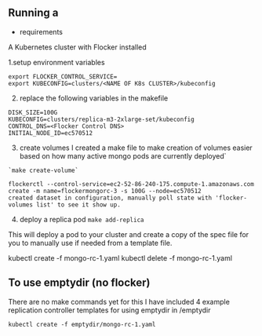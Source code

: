 ## Running a

- requirements

A Kubernetes cluster with Flocker installed

1.setup environment variables
```
export FLOCKER_CONTROL_SERVICE=
export KUBECONFIG=clusters/<NAME OF K8s CLUSTER>/kubeconfig
```

2. replace the following variables in the makefile
```
DISK_SIZE=100G
KUBECONFIG=clusters/replica-m3-2xlarge-set/kubeconfig
CONTROL_DNS=<Flocker Control DNS>
INITIAL_NODE_ID=ec570512
```

3. create volumes
I created a make file to make creation of volumes easier based on how many active mongo pods are currently deployed`
```
`make create-volume`

flockerctl --control-service=ec2-52-86-240-175.compute-1.amazonaws.com create -m name=flockermongorc-3 -s 100G --node=ec570512
created dataset in configuration, manually poll state with 'flocker-volumes list' to see it show up.
```

4. deploy a replica pod
`make add-replica`

This will deploy a pod to your cluster and create a copy of the spec file for you to manually use if needed from a template file.

kubectl create -f mongo-rc-1.yaml
kubectl delete -f mongo-rc-1.yaml


## To use emptydir (no flocker)

There are no make commands yet for this I have included 4 example replication controller templates for using emptydir in /emptydir

`kubectl create -f emptydir/mongo-rc-1.yaml`